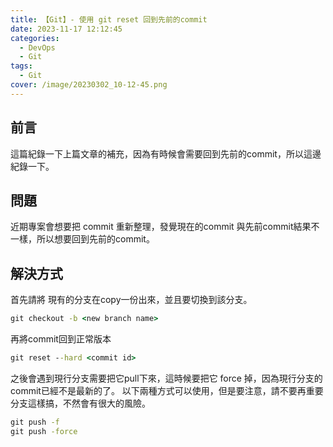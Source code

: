 ```yaml
---
title: 【Git】- 使用 git reset 回到先前的commit
date: 2023-11-17 12:12:45
categories: 
  - DevOps
  - Git
tags: 
  - Git
cover: /image/20230302_10-12-45.png
---
```


## 前言
這篇紀錄一下上篇文章的補充，因為有時候會需要回到先前的commit，所以這邊紀錄一下。

## 問題
近期專案會想要把 commit 重新整理，發覺現在的commit 與先前commit結果不一樣，所以想要回到先前的commit。

## 解決方式
首先請將 現有的分支在copy一份出來，並且要切換到該分支。
```cmd
git checkout -b <new branch name>
```

再將commit回到正常版本
```cmd
git reset --hard <commit id>
```

之後會遇到現行分支需要把它pull下來，這時候要把它 force 掉，因為現行分支的commit已經不是最新的了。
以下兩種方式可以使用，但是要注意，請不要再重要分支這樣搞，不然會有很大的風險。
```cmd
git push -f
git push -force
```




